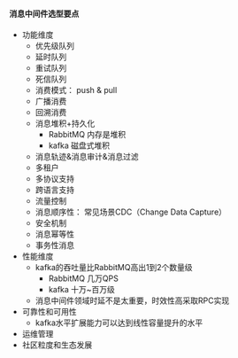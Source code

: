 #### 消息中间件选型要点
- 功能维度
    - 优先级队列
    - 延时队列
    - 重试队列
    - 死信队列
    - 消费模式： push & pull
    - 广播消费
    - 回溯消费
    - 消息堆积+持久化
        - RabbitMQ 内存是堆积
        - kafka 磁盘式堆积
    - 消息轨迹&消息审计&消息过滤
    - 多租户
    - 多协议支持
    - 跨语言支持
    - 流量控制
    - 消息顺序性： 常见场景CDC（Change Data Capture）
    - 安全机制
    - 消息幂等性
    - 事务性消息
- 性能维度
    - kafka的吞吐量比RabbitMQ高出1到2个数量级
        - RabbitMQ 几万QPS
        - kafka 十万~百万级
    - 消息中间件领域时延不是太重要，时效性高采取RPC实现
- 可靠性和可用性
    - kafka水平扩展能力可以达到线性容量提升的水平
- 运维管理
- 社区粒度和生态发展
